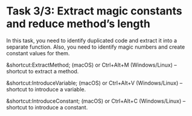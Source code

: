 # Task 3/3: Extract magic constants and reduce method’s length

In this task, you need to identify duplicated code and extract it into a separate function. 
Also, you need to identify magic numbers and create constant values for them.

<div class="hint" title="Shortcut for Extract method refactoring">

&shortcut:ExtractMethod; (macOS) or Ctrl+Alt+M (Windows/Linux) – shortcut to extract a method.
</div>

<div class="hint" title="Shortcut for Introduce variable refactoring">

&shortcut:IntroduceVariable; (macOS) or Ctrl+Alt+V (Windows/Linux) – shortcut to introduce a variable.
</div>

<div class="hint" title="Shortcut for Introduce constant refactoring">

&shortcut:IntroduceConstant; (macOS) or Ctrl+Alt+C (Windows/Linux) – shortcut to introduce a constant.
</div>
